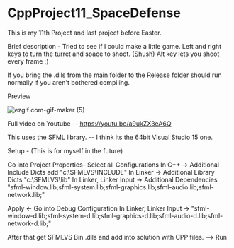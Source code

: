 # CppProject11_SpaceDefense
 
This is my 11th Project and last project before Easter.

Brief description - 
   Tried to see if I could make a little game.
   Left and right keys to turn the turret and space to shoot.
   (Shush) Alt key lets you shoot every frame ;)

If you bring the .dlls from the main folder to the Release folder should run normally if you aren't bothered compiling.

Preview

![ezgif com-gif-maker (5)](https://user-images.githubusercontent.com/67654528/114614404-5a5fef80-9c9c-11eb-9382-745f8f516a37.gif)

Full video on Youtube -- https://youtu.be/a9ukZX3eA6Q



This uses the SFML library. -- I think its the 64bit Visual Studio 15 one.

Setup - (This is for myself in the future)

Go into Project Properties- Select all Configurations In C++ -> Additional Include Dicts add "c:\SFMLVS\INCLUDE" In Linker -> Additional Library Dicts "c:\SFMLVS\lib" In Linker, Linker Input -> Additional Dependencies "sfml-window.lib;sfml-system.lib;sfml-graphics.lib;sfml-audio.lib;sfml-network.lib;"

Apply <- Go into Debug Configuration In Linker, Linker Input -> "sfml-window-d.lib;sfml-system-d.lib;sfml-graphics-d.lib;sfml-audio-d.lib;sfml-network-d.lib;"

After that get SFMLVS Bin .dlls and add into solution with CPP files. --> Run
